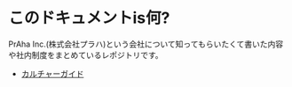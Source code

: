 # このドキュメントis何?
PrAha Inc.(株式会社プラハ)という会社について知ってもらいたくて書いた内容や社内制度をまとめているレポジトリです。

- [カルチャーガイド](./カルチャーガイド.md)
